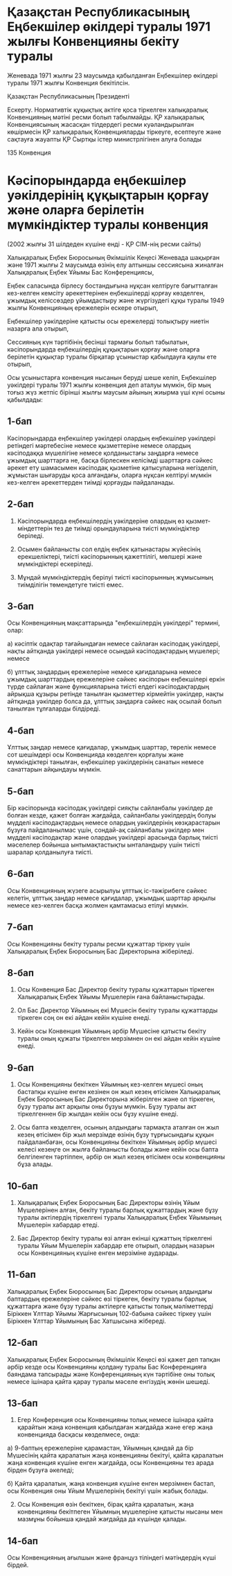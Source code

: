 # Қазақстан Республикасының Еңбекшілер өкілдері туралы 1971 жылғы Конвенцияны бекіту туралы

Женевада 1971 жылғы 23 маусымда қабылданған Еңбекшілер өкілдері туралы 1971 жылғы Конвенция бекітілсін.

Қазақстан Республикасының Президенті

Ескерту. Нормативтік құқықтық актіге қоса тіркелген халықаралық Конвенцияның мәтіні ресми болып табылмайды. ҚР халықаралық Конвенциясының жасасқан тілдердегі ресми куәландырылған көшірмесін ҚР халықаралық Конвенцияларды тіркеуге, есептеуге және сақтауға жауапты ҚР Сыртқы істер министрлігінен алуға болады

135 Конвенция

# Кәсіпорындарда еңбекшілер уәкілдерінің құқықтарын қорғау және оларға берілетін мүмкіндіктер туралы конвенция

(2002 жылғы 31 шілдеден күшіне енді - ҚР СІМ-нің ресми сайты)

Халықаралық Еңбек Бюросының Әкiмшiлiк Кеңесi Женевада шақырған және 1971 жылғы 2 маусымда өзiнiң елу алтыншы сессиясына жиналған Халықаралық Еңбек Ұйымы Бас Конференциясы,

Еңбек саласында бiрлесу бостандығына нұқсан келтiруге бағытталған кез-келген кемсiту әрекеттерiнен еңбекшiлердi қорғау көзделген, ұжымдық келiссөздер ұйымдастыру және жүргiзудегi құқы туралы 1949 жылғы Конвенцияның ережелерiн ескере отырып,

Еңбекшiлер уәкiлдерiне қатысты осы ережелердi толықтыру ниетiн назарға ала отырып,

Сессияның күн тәртiбiнiң бесiншi тармағы болып табылатын, кәсiпорындарда еңбекшiлердің құқықтарын қорғау және оларға берiлетiн құқықтар туралы бiрқатар ұсыныстар қабылдауға қаулы ете отырып,

Осы ұсыныстарға конвенция нысанын берудi шеше келiп, Еңбекшiлер уәкiлдерi туралы 1971 жылғы конвенция деп аталуы мүмкiн, бiр мың тоғыз жүз жетпiс бiрiншi жылғы маусым айының жиырма үшi күнi осыны қабылдады:

## 1-бап

Кәсiпорындарда еңбекшiлер уәкiлдерi олардың еңбекшілер уәкiлдерi ретiндегi мәртебесiне немесе қызметтерiне немесе олардың кәсiподаққа мүшелiгiне немесе қолданыстағы заңдарға немесе ұжымдық шарттарға не, басқа бiрлескен келiсiмдi шарттарға сәйкес әрекет ету шамасымен кәсiподақ қызметiне қатысуларына негiзделiп, жұмыстан шығаруды қоса алғандағы, оларға нұқсан келтiруi мүмкiн кез-келген әрекеттерден тиiмдi қорғауды пайдаланады.

## 2-бап

1. Кәсiпорындарда еңбекшiлердің уәкiлдерiне олардың өз қызмет-мiндеттерiн тез де тиiмдi орындауларына тиiстi мүмкiндiктер берiледi.

2. Осымен байланысты сол елдiң еңбек қатынастары жүйесiнің ерекшелiктерi, тиiстi кәсiпорынның қажеттiлiгi, мөлшерi және мүмкiндiктерi ескерiледi.

3. Мұндай мүмкiндiктердiң берілуi тиiстi кәсiпорынның жұмысының тиiмдiлiгiн төмендетуге тиiстi емес.

## 3-бап

Осы Конвенцияның мақсаттарында "еңбекшiлердiң уәкiлдерi" терминi, олар:

а) кәсiптiк одақтар тағайындаған немесе сайлаған кәсiподақ уәкiлдерi, нақты айтқанда уәкiлдерi немесе осындай кәсiподақтардың мүшелерi; немесе

б) ұлттық заңдардың ережелерiне немесе қағидаларына немесе ұжымдық шарттардың ережелерiне сәйкес кәсiпорын еңбекшiлерi еркiн түрде сайлаған және функцияларына тиiстi елдегi кәсiподақтардың айрықша құзыры ретiнде танылған қызметтер кiрмейтiн уәкiлдер, нақты айтқанда уәкiлдер болса да, ұлттық заңдарға сәйкес нақ осылай болып танылған тұлғаларды бiлдіредi.

## 4-бап

Ұлттық заңдар немесе қағидалар, ұжымдық шарттар, төрелiк немесе сот шешiмдерi осы Конвенцияда көзделген қорғалуы және мүмкiндiктерi танылған, еңбекшiлер уәкiлдерiнiң санатын немесе санаттарын айқындауы мүмкiн.

## 5-бап

Бiр кәсiпорында кәсiподақ уәкiлдерi сияқты сайланбалы уәкiлдер де болған кезде, қажет болған жағдайда, сайланбалы уәкiлдердің болуы мүдделi кәсiподақтардың немесе олардың уәкiлдерiнің көзқарастарын бұзуға пайдаланылмас үшiн, сондай-ақ сайланбалы уәкiлдер мен мүдделi кәсiподақтар және олардың уәкiлдерi арасында барлық тиiстi мәселелер бойынша ынтымақтастықты ынталандыру үшiн тиiстi шаралар қолданылуға тиiстi.

## 6-бап

Осы Конвенцияның жүзеге асырылуы ұлттық iс-тәжiрибеге сәйкес келетiн, ұлттық заңдар немесе қағидалар, ұжымдық шарттар арқылы немесе кез-келген басқа жолмен қамтамасыз етiлуi мүмкiн.

## 7-бап

Осы Конвенцияны бекiту туралы ресми құжаттар тiркеу үшiн Халықаралық Еңбек Бюросының Бас Директорына жіберiледi.

## 8-бап

1. Осы Конвенция Бас Директор бекiту туралы құжаттарын тiркеген Халықаралық Еңбек Ұйымы Мүшелерiн ғана байланыстырады.

2. Ол Бас Директор Ұйымның екi Мүшесiн бекiту туралы құжаттарды тiркеген соң он екi айдан кейiн күшiне енедi.

3. Кейiн осы Конвенция Ұйымның әрбiр Мүшесiне қатысты бекiту туралы оның құжаты тiркелген мерзiмнен он екi айдан кейiн күшiне енедi.

## 9-бап

1. Осы Конвенцияны бекiткен Ұйымның кез-келген мүшесi оның бастапқы күшiне енген кезiнен он жыл кезең өтiсiмен Халықаралық Еңбек Бюросының Бас Директорына жiберілген және ол тiркеген, бұзу туралы акт арқылы оны бұзуы мүмкiн. Бұзу туралы акт тiркелгеннен бiр жылдан кейiн осы бұзу күшiне енедi.

2. Осы бапта көзделген, осының алдындағы тармақта аталған он жыл кезең өтiсiмен бiр жыл мерзiмде өзiнің бұзу тұрғысындағы құқын пайдаланбаған, осы Конвенцияны бекiткен Ұйымның әрбiр мүшесi келесi кезеңге он жылға байланысты болады және кейiн осы бапта белгiленген тәртiппен, әрбiр он жыл кезең өтiсiмен осы конвенцияны бұза алады.

## 10-бап

1. Халықаралық Еңбек Бюросының Бас Директоры өзiнiң Ұйым Мүшелерiнен алған, бекiту туралы барлық құжаттардың және бұзу туралы актiлердің тiркелгенi туралы Халықаралық Еңбек Ұйымының Мүшелерiн хабардар етедi.

2. Бас Директор бекiту туралы өзi алған екiншi құжаттың тiркелгенi туралы Ұйым Мүшелерiн хабардар ете отырып, олардың назарын осы Конвенцияның күшiне енген мерзiмiне аударады.

## 11-бап

Халықаралық Еңбек Бюросының Бас Директоры осының алдындағы баптардың ережелерiне сәйкес өзi тiркеген, бекiту туралы барлық құжаттарға және бұзу туралы актiлерге қатысты толық мәлiметтердi Бiрiккен Ұлттар Ұйымы Жарғысының 102-бабына сәйкес тiркеу үшiн Бiрiккен Ұлттар Ұйымының Бас Хатшысына жiбередi.

## 12-бап

Халықаралық Еңбек Бюросының Әкiмшiлiк Кеңесi өзi қажет деп тапқан әрбiр кезде осы Конвенцияны қолдану туралы Бас Конференцияға баяндама тапсырады және Конференцияның күн тәртiбiне оны толық немесе iшiнара қайта қарау туралы мәселе енгiзудің жөнiн шешедi.

## 13-бап

1. Егер Конференция осы Конвенцияны толық немесе iшiнара қайта қарайтын жаңа конвенция қабылдаған жағдайда және егер жаңа конвенцияда басқасы көзделмесе, онда:

а) 9-баптың ережелерiне қарамастан, Ұйымның қандай да бiр Мүшесiнiң қайта қаралатын жаңа конвенцияны бекiтуi, қайта қаралатын жаңа конвенция күшіне енген жағдайда, осы Конвенцияны тез арада бірден бұзуға әкеледі;

б) Қайта қаралатын, жаңа конвенция күшіне енген мерзімнен бастап, осы Конвенция оны Ұйым Мүшелерінің бекітуі үшін жабық болады.

2. Осы Конвенция өзін бекіткен, бірақ қайта қаралатын, жаңа конвенцияны бекітпеген Ұйымның мүшелеріне қатысты нысаны мен мазмұны бойынша қандай жағдайда да күшінде қалады.

## 14-бап

Осы Конвенцияның ағылшын және француз тіліндегі мәтіндердің күші бірдей.

